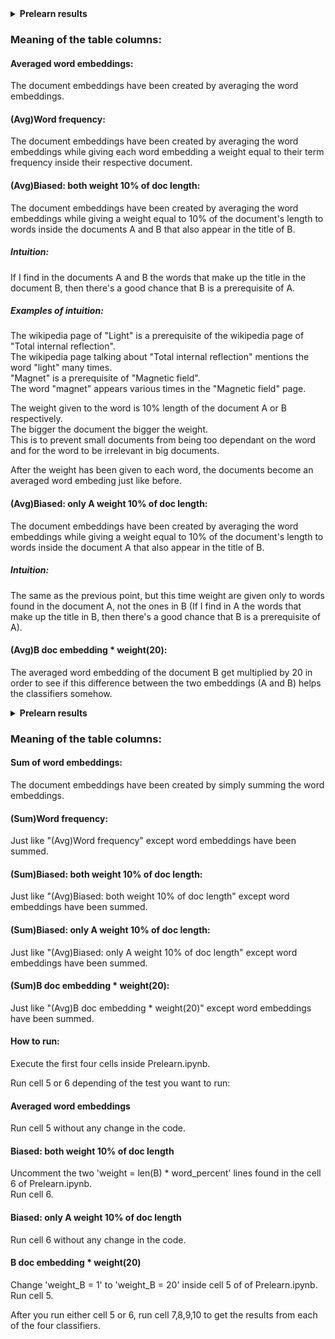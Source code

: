 <details><summary><b>Prelearn results</b></summary>
<table>
    <tr>
        <td><b><a href="https://fasttext.cc/docs/en/pretrained-vectors.html">Fasttext</a></b></td>
        <td><b>Averaged word embeddings</b></td>
        <td><b>(Avg)Word frequency</b></td>
        <td><b>(Avg)Biased: both weight 10% of doc length</b></td>
        <td><b>(Avg)Biased: only A weight 10% of doc length</b></td>
        <td><b>(Avg)B doc embedding * weight(20)</b></td>
    </tr>
    <tr>
        <td><b>Logistic Regression</b></td>
        <td>Accuracy:0.851820 <br> Precision:0.849057 <br> Recall:0.212264 <br> F1:0.339623</td>
        <td>Accuracy:0.820491 <br> Precision:0.000000 <br> Recall:0.000000 <br> F1:0.000000</td>
        <td>Accuracy:0.902625 <br> Precision:0.774011 <br> Recall:0.646226 <br> F1:0.704370</td>
        <td>Accuracy:0.849280 <br> Precision:0.702381 <br> Recall:0.278302 <br> F1:0.398649</td>
        <td>Accuracy:0.905165 <br> Precision:0.804878 <br> Recall:0.622642 <br> F1:0.702128</td>
    </tr>
    <tr>
        <td><b>Linear SVM <br> C = 500</b></td>
        <td>Accuracy:0.922100 <br> Precision:0.815789 <br> Recall:0.731132 <br> F1:0.771144</td>
        <td>Accuracy:0.845893 <br> Precision:0.812500 <br> Recall:0.183962 <br> F1:0.300000</td>
        <td>Accuracy:0.899238 <br> Precision:0.683794 <br> Recall:0.816038 <br> F1:0.744086</td>
        <td>Accuracy:0.906012 <br> Precision:0.720524 <br> Recall:0.778302 <br> F1:0.748299</td>
        <td>Accuracy:0.924640 <br> Precision:0.855491 <br> Recall:0.698113 <br> F1:0.768831</td>
    </tr>
    <tr>
        <td><b>RBF SVM <br> C = 500 <br> gamma = 10</b></td>
        <td>Accuracy:0.910246 <br> Precision:0.773196 <br> Recall:0.707547 <br> F1:0.738916</td>
        <td>Accuracy:0.869602 <br> Precision:0.822222 <br> Recall:0.349057 <br> F1:0.490066</td>
        <td>Accuracy:0.878916 <br> Precision:0.810811 <br> Recall:0.424528 <br> F1:0.557276</td>
        <td>Accuracy:0.887384 <br> Precision:0.811024 <br> Recall:0.485849 <br> F1:0.607670</td>
        <td>Accuracy:0.906859 <br> Precision:0.814815 <br> Recall:0.622642 <br> F1:0.705882</td>
    </tr>
    <tr>
        <td><b>Random Forest</b></td>
        <td>Accuracy:0.925487 <br> Precision:0.892405 <br> Recall:0.665094 <br> F1:0.762162</td>
        <td>Accuracy:0.921253 <br> Precision:0.878981 <br> Recall:0.650943 <br> F1:0.747967</td>
        <td>Accuracy:0.920406 <br> Precision:0.797980 <br> Recall:0.745283 <br> F1:0.770732</td>
        <td>Accuracy:0.916173 <br> Precision:0.786802 <br> Recall:0.731132 <br> F1:0.757946</td>
        <td>Accuracy:0.927180 <br> Precision:0.893750 <br> Recall:0.674528 <br> F1:0.768817</td>
    </tr>
</table>
</details>
  
### Meaning of the table columns:

#### Averaged word embeddings:
The document embeddings have been created by averaging the word embeddings.

#### (Avg)Word frequency:
The document embeddings have been created by averaging the word embeddings while giving each word embedding a weight equal to their term frequency inside their respective document.

#### (Avg)Biased: both weight 10% of doc length:
The document embeddings have been created by averaging the word embeddings while giving a weight equal to 10% of the document's length to words inside the documents A and B that also appear in the title of B.

##### Intuition:
If I find in the documents A and B the words that make up the title in the document B, then there's a good chance that B is a prerequisite of A.  

##### Examples of intuition:  
The wikipedia page of "Light" is a prerequisite of the wikipedia page of "Total internal reflection".  
The wikipedia page talking about "Total internal reflection" mentions the word "light" many times.  
"Magnet" is a prerequisite of "Magnetic field".   
The word "magnet" appears various times in the "Magnetic field" page.  

The weight given to the word is 10% length of the document A or B respectively.  
The bigger the document the bigger the weight.  
This is to prevent small documents from being too dependant on the word and for the word to be irrelevant in big documents.  

After the weight has been given to each word, the documents become an averaged word embeding just like before.


#### (Avg)Biased: only A weight 10% of doc length:
The document embeddings have been created by averaging the word embeddings while giving a weight equal to 10% of the document's length to words inside the document A  that also appear in the title of B.

##### Intuition:
The same as the previous point, but this time weight are given only to words found in the document A, not the ones in B
(If I find in A the words that make up the title in B, then there's a good chance that B is a prerequisite of A).  

#### (Avg)B doc embedding * weight(20):
The averaged word embedding of the document B get multiplied by 20 in order to see if this difference between the two embeddings (A and B) helps the classifiers somehow.

<details><summary><b>Prelearn results</b></summary>
<table>
    <tr>
        <td><b><a href="https://fasttext.cc/docs/en/pretrained-vectors.html">Fasttext</a></b></td>
        <td><b>Averaged word embeddings</b></td>
        <td><b>(Sum)Word frequency</b></td>
        <td><b>(Sum)Biased: both weight 10% of doc length</b></td>
        <td><b>(Sum)Biased: only A weight 10% of doc length</b></td>
        <td><b>(Sum)B doc embedding * weight(20)</b></td>
    </tr>
    <tr>
        <td><b>Logistic Regression</b></td>
        <td>Accuracy:0.911939 <br> Precision:0.752336 <br> Recall:0.759434 <br> F1:0.755869</td>
        <td>Accuracy:0.917019 <br> Precision:0.806452 <br> Recall:0.707547 <br> F1:0.753769</td>
        <td>Accuracy:0.902625 <br> Precision:0.715556 <br> Recall:0.759434 <br> F1:0.736842</td>
        <td>Accuracy:0.894157 <br> Precision:0.682008 <br> Recall:0.768868 <br> F1:0.722838</td>
        <td>Accuracy:0.923793 <br> Precision:0.801980 <br> Recall:0.764151 <br> F1:0.782609</td>
    </tr>
    <tr>
        <td><b>Linear SVM <br> C = 500</b></td>
        <td>Accuracy:0.884843 <br> Precision:0.787879 <br> Recall:0.490566 <br> F1:0.604651</td>
        <td>Accuracy:0.857748 <br> Precision:0.600917 <br> Recall:0.617925 <br> F1:0.609302</td>
        <td>Accuracy:0.840813 <br> Precision:0.544776 <br> Recall:0.688679 <br> F1:0.608333</td>
        <td>Accuracy:0.868755 <br> Precision:0.647668 <br> Recall:0.589623 <br> F1:0.617284</td>
        <td>Accuracy:0.892464 <br> Precision:0.692308 <br> Recall:0.721698 <br> F1:0.706697</td>
    </tr>
    <tr>
        <td><b>RBF SVM <br> C = 500 <br> gamma = 10</b></td>
        <td>Accuracy:0.835732 <br> Precision:0.950000 <br> Recall:0.089623 <br> F1:0.163793</td>
        <td>Accuracy:0.835732 <br> Precision:0.950000 <br> Recall:0.089623 <br> F1:0.163793</td>
        <td>Accuracy:0.835732 <br> Precision:0.950000 <br> Recall:0.089623 <br> F1:0.163793</td>
        <td>Accuracy:0.835732 <br> Precision:0.950000 <br> Recall:0.089623 <br> F1:0.163793</td>
        <td>Accuracy:0.835732 <br> Precision:0.950000 <br> Recall:0.089623 <br> F1:0.163793</td>
    </tr>
    <tr>
        <td><b>Random Forest</b></td>
        <td>Accuracy:0.930567 <br> Precision:0.891566 <br> Recall:0.698113 <br> F1:0.783069</td>
        <td>Accuracy:0.922100 <br> Precision:0.861446 <br> Recall:0.674528 <br> F1:0.756614</td>
        <td>Accuracy:0.915326 <br> Precision:0.791667 <br> Recall:0.716981 <br> F1:0.752475</td>
        <td>Accuracy:0.915326 <br> Precision:0.791667 <br> Recall:0.716981 <br> F1:0.752475</td>
        <td>Accuracy:0.922100 <br> Precision:0.870370 <br> Recall:0.665094 <br> F1:0.754011</td>
    </tr>
</table>
</details>

### Meaning of the table columns:

#### Sum of word embeddings:
The document embeddings have been created by simply summing the word embeddings.

#### (Sum)Word frequency:
Just like "(Avg)Word frequency" except word embeddings have been summed.

#### (Sum)Biased: both weight 10% of doc length:
Just like "(Avg)Biased: both weight 10% of doc length" except word embeddings have been summed.

#### (Sum)Biased: only A weight 10% of doc length:
Just like "(Avg)Biased: only A weight 10% of doc length" except word embeddings have been summed.

#### (Sum)B doc embedding * weight(20):
Just like "(Avg)B doc embedding * weight(20)" except word embeddings have been summed.



#### How to run:
Execute the first four cells inside Prelearn.ipynb.

Run cell 5 or 6 depending of the test you want to run:  
#### Averaged word embeddings  
Run cell 5 without any change in the code.  
#### Biased: both weight 10% of doc length  
Uncomment the two 'weight = len(B) * word_percent' lines found in the cell 6 of Prelearn.ipynb.  
Run cell 6.  
#### Biased: only A weight 10% of doc length
Run cell 6 without any change in the code.  
#### B doc embedding * weight(20)
Change 'weight_B = 1' to 'weight_B = 20' inside cell 5 of of Prelearn.ipynb.  
Run cell 5.

After you run either cell 5 or 6, run cell 7,8,9,10 to get the results from each of the four classifiers.




